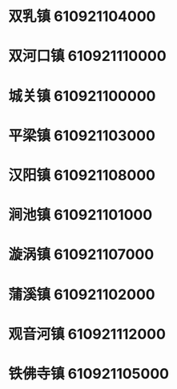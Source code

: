 # 双乳镇 610921104000
# 双河口镇 610921110000
# 城关镇 610921100000
# 平梁镇 610921103000
# 汉阳镇 610921108000
# 涧池镇 610921101000
# 漩涡镇 610921107000
# 蒲溪镇 610921102000
# 观音河镇 610921112000
# 铁佛寺镇 610921105000

